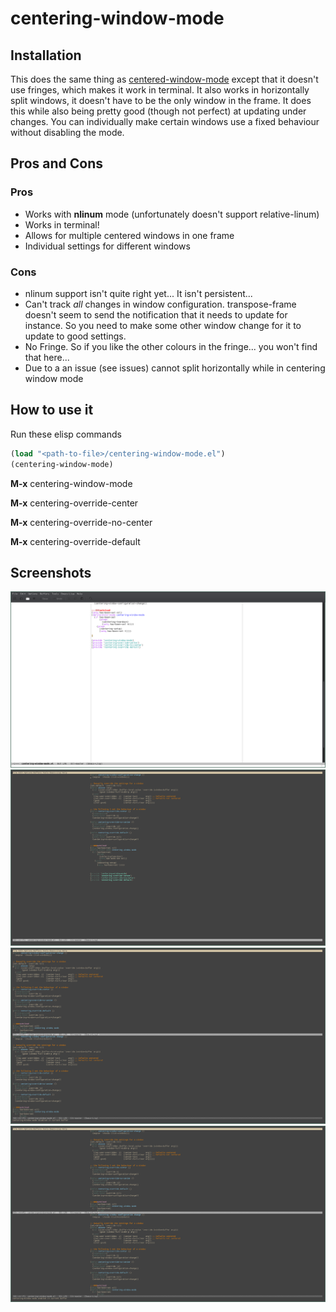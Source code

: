 # centering-window-mode

## Installation

This does the same thing as [centered-window-mode](https://github.com/anler/centered-window-mode) except that it doesn't use fringes, which makes it work in terminal. It also works in horizontally split windows, it doesn't have to be the only window in the frame. It does this while also being pretty good (though not perfect) at updating under changes. You can individually make certain windows use a fixed behaviour without disabling the mode.

## Pros and Cons

### Pros
- Works with **nlinum** mode (unfortunately doesn't support relative-linum)
- Works in terminal!
- Allows for multiple centered windows in one frame
- Individual settings for different windows

### Cons

- nlinum support isn't quite right yet... It isn't persistent...
- Can't track *all* changes in window configuration. transpose-frame doesn't seem to send the notification that it needs to update for instance. So you need to make some other window change for it to update to good settings.
- No Fringe. So if you like the other colours in the fringe... you won't find that here...
- Due to a an issue (see issues) cannot split horizontally while in centering window mode

## How to use it

Run these elisp commands

```lisp
(load "<path-to-file>/centering-window-mode.el")
(centering-window-mode)
```

**M-x** centering-window-mode

**M-x** centering-override-center

**M-x** centering-override-no-center

**M-x** centering-override-default

## Screenshots

![Normal Emacs](screenshots/1482968269.png)
![Emacs Under urxvt](screenshots/1482968282.png)
![Before](screenshots/1482968309.png)
![After](screenshots/1482968319.png)
